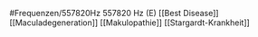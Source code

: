 #Frequenzen/557820Hz
557820 Hz (E)
[[Best Disease]]
[[Maculadegeneration]]
[[Makulopathie]]
[[Stargardt-Krankheit]]